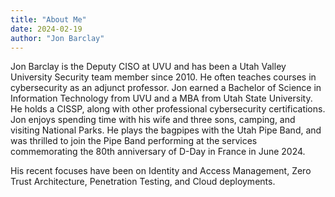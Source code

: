 ```yaml
---
title: "About Me"
date: 2024-02-19
author: "Jon Barclay"
---
```

Jon Barclay is the Deputy CISO at UVU and has been a Utah Valley University Security team member since 2010. He often teaches courses in cybersecurity as an adjunct professor. Jon earned a Bachelor of Science in Information Technology from UVU and a MBA from Utah State University. He holds a CISSP, along with other professional cybersecurity certifications. Jon enjoys spending time with his wife and three sons, camping, and visiting National Parks. He plays the bagpipes with the Utah Pipe Band, and was thrilled to join the Pipe Band performing at the services commemorating the 80th anniversary of D-Day in France in June 2024.

His recent focuses have been on Identity and Access Management, Zero Trust Architecture, Penetration Testing, and Cloud deployments.